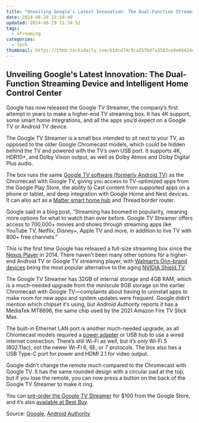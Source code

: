 ```yaml
---
title: "Unveiling Google's Latest Innovation: The Dual-Function Streaming Device and Intelligent Home Control Center"
date: 2024-08-28 15:50:40
updated: 2024-08-29 11:34:52
tags:
  - streaming
categories:
  - tech
thumbnail: https://thmb.techidaily.com/61dcd74c9ca257bd7a3583ce0e08424eaf979002cdc0aa0e847be271477f189f.jpg
---
```


## Unveiling Google's Latest Innovation: The Dual-Function Streaming Device and Intelligent Home Control Center

Google has now released the Google TV Streamer, the company’s first attempt in years to make a higher-end TV streaming box. It has 4K support, some smart home integrations, and all the apps you’d expect on a Google TV or Android TV device.

 The Google TV Streamer is a small box intended to sit next to your TV, as opposed to the older Google Chromecast models, which could be hidden behind the TV and powered with the TV’s own USB port. It supports 4K, HDR10+, and Dolby Vision output, as well as Dolby Atmos and Dolby Digital Plus audio.

 The box runs the same [Google TV software (formerly Android TV)](https://fake-location.techidaily.com/wondering-the-best-alternative-to-hola-on-apple-iphone-6s-plus-here-is-the-answer-drfone-by-drfone-virtual-ios/) as the Chromecast with Google TV, giving you access to TV-optimized apps from the Google Play Store, the ability to Cast content from supported apps on a phone or tablet, and deep integration with Google Home and Nest devices. It can also act as a [Matter smart home hub](https://extra-support.techidaily.com/2024-approved-mastering-solo-podcast-production-for-top-spots/) and Thread border router.

 Google said in a blog post, “Streaming has boomed in popularity, meaning more options for what to watch than ever before. Google TV Streamer offers access to 700,000+ movies and shows through streaming apps like YouTube TV, Netflix, Disney+, Apple TV and more, in addition to live TV with 800+ free channels.”

 This is the first time Google has released a full-size streaming box since the [Nexus Player](https://en.wikipedia.org/wiki/Nexus%5FPlayer) in 2014\. There haven’t been many other options for a higher-end Android TV or Google TV streaming player, with [Walmart’s Onn-brand devices](https://android-frp.techidaily.com/full-guide-to-bypass-oppo-a2-frp-by-drfone-android/) being the most popular alternative to the aging [NVIDIA Shield TV](https://extra-information.techidaily.com/boosting-patient-engagement-through-fb-health-ads/).

 The Google TV Streamer has 32GB of internal storage and 4GB RAM, which is a much-needed upgrade from the miniscule 8GB storage on the earlier Chromecast with Google TV—complaints about having to uninstall apps to make room for new apps and system updates were frequent. Google didn’t mention which chipset it’s using, but _Android Authority_ reports it has a MediaTek MT8696, the same chip used by the 2021 Amazon Fire TV Stick Max.

 The built-in Ethernet LAN port is another much-needed upgrade, as all Chromecast models required a [power adapter](https://store.google.com/us/product/chromecast%5Fethernet%5Fadapter%5Fgen%5F2) or USB hub to use a wired internet connection. There’s still Wi-Fi as well, but it’s only Wi-Fi 5 (802.11ac), not the newer Wi-Fi 6, 6E, or 7 protocols. The box also has a USB Type-C port for power and HDMI 2.1 for video output.

 Google didn’t change the remote much compared to the Chromecast with Google TV. It has the same rounded design with a circular pad at the top, but if you lose the remote, you can now press a button on the back of the Google TV Streamer to make it ring.

 You can [pre-order the Google TV Streamer](https://store.google.com/product/google%5Ftv%5Fstreamer?hl=en-US) for $100 from the Google Store, and it’s also [available at Best Buy](https://shop-links.co/link/?exclusive=1&publisher_slug=itechdaily19598&url=https%3A%2F%2Fwww.bestbuy.com%2Fsite%2Fgoogle-tv-streamer-4k-porcelain%2F6586840.p%3FskuId%3D6586840).

 Source: [Google](https://blog.google/products/google-nest/google-tv-streamer/), [Android Authority](https://www.androidauthority.com/google-tv-streamer-processor-3468418/)

<ins class="adsbygoogle"
     style="display:block"
     data-ad-format="autorelaxed"
     data-ad-client="ca-pub-7571918770474297"
     data-ad-slot="1223367746"></ins>



<ins class="adsbygoogle"
     style="display:block"
     data-ad-client="ca-pub-7571918770474297"
     data-ad-slot="8358498916"
     data-ad-format="auto"
     data-full-width-responsive="true"></ins>
